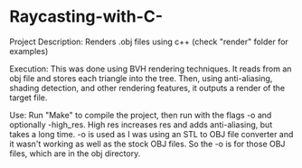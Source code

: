 # Raycasting-with-C-

Project Description:
  Renders .obj files using c++ (check "render" folder for examples)

Execution:
  This was done using BVH rendering techniques. It reads from an obj file and stores each triangle into the tree.
  Then, using anti-aliasing, shading detection, and other rendering features, it outputs a render of the target file.
  
Use:
  Run "Make" to compile the project, then run with the flags -o and optionally -high_res. High res increases res
  and adds anti-aliasing, but takes a long time. -o is used as I was using an STL to OBJ file converter and it wasn't
  working as well as the stock OBJ files. So the -o is for those OBJ files, which are in the obj directory.
